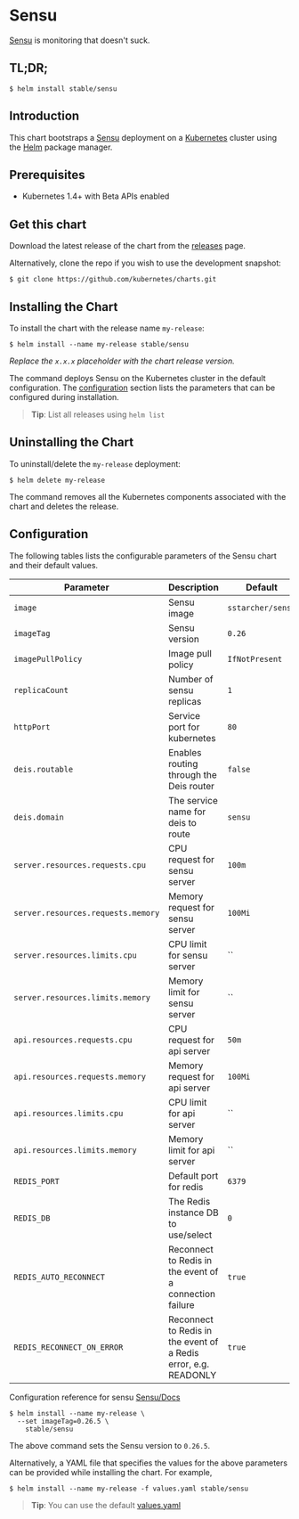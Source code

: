 # Sensu

[Sensu](https://sensuapp.org/) is monitoring that doesn't suck.


## TL;DR;

```console
$ helm install stable/sensu
```

## Introduction

This chart bootstraps a [Sensu](https://github.com/sstarcher/docker-sensu) deployment on a [Kubernetes](http://kubernetes.io) cluster using the [Helm](https://helm.sh) package manager.

## Prerequisites

- Kubernetes 1.4+ with Beta APIs enabled

## Get this chart

Download the latest release of the chart from the [releases](../../../releases) page.

Alternatively, clone the repo if you wish to use the development snapshot:

```console
$ git clone https://github.com/kubernetes/charts.git
```

## Installing the Chart

To install the chart with the release name `my-release`:

```console
$ helm install --name my-release stable/sensu
```

*Replace the `x.x.x` placeholder with the chart release version.*

The command deploys Sensu on the Kubernetes cluster in the default configuration. The [configuration](#configuration) section lists the parameters that can be configured during installation.

> **Tip**: List all releases using `helm list`

## Uninstalling the Chart

To uninstall/delete the `my-release` deployment:

```console
$ helm delete my-release
```

The command removes all the Kubernetes components associated with the chart and deletes the release.

## Configuration

The following tables lists the configurable parameters of the Sensu chart and their default values.

| Parameter                            | Description                              | Default                                                    |
| -------------------------------      | -------------------------------          | ---------------------------------------------------------- |
| `image`                              | Sensu image                          | `sstarcher/sensu`                              |
| `imageTag`                              | Sensu version                          | `0.26`                              |
| `imagePullPolicy`                    | Image pull policy                        | `IfNotPresent`   |
| `replicaCount`         | Number of sensu replicas | `1`  |
| `httpPort` | Service port for kubernetes | `80` |
| `deis.routable` | Enables routing through the Deis router | `false` |
| `deis.domain` | The service name for deis to route | `sensu` |
| `server.resources.requests.cpu` | CPU request for sensu server | `100m` |
| `server.resources.requests.memory` | Memory request for sensu server | `100Mi` |
| `server.resources.limits.cpu` | CPU limit for sensu server | `` |
| `server.resources.limits.memory` | Memory limit for sensu server | `` |
| `api.resources.requests.cpu` | CPU request for api server | `50m` |
| `api.resources.requests.memory` | Memory request for api server | `100Mi` |
| `api.resources.limits.cpu` | CPU limit for api server | `` |
| `api.resources.limits.memory` | Memory limit for api server | `` |
| `REDIS_PORT` | Default port for redis | `6379` |
| `REDIS_DB` | The Redis instance DB to use/select | `0` |
| `REDIS_AUTO_RECONNECT` | Reconnect to Redis in the event of a connection failure | `true` |
| `REDIS_RECONNECT_ON_ERROR` | Reconnect to Redis in the event of a Redis error, e.g. READONLY | `true` |

Configuration reference for sensu [Sensu/Docs](https://sensuapp.org/docs/latest/reference/)

```console
$ helm install --name my-release \
  --set imageTag=0.26.5 \
    stable/sensu
```

The above command sets the Sensu version to `0.26.5`.

Alternatively, a YAML file that specifies the values for the above parameters can be provided while installing the chart. For example,

```console
$ helm install --name my-release -f values.yaml stable/sensu
```

> **Tip**: You can use the default [values.yaml](values.yaml)
